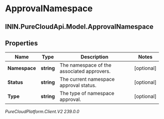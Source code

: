 # ApprovalNamespace

## ININ.PureCloudApi.Model.ApprovalNamespace

## Properties

|Name | Type | Description | Notes|
|------------ | ------------- | ------------- | -------------|
| **Namespace** | **string** | The namespace of the associated approvers. | [optional] |
| **Status** | **string** | The current namespace approval status. | [optional] |
| **Type** | **string** | The type of namespace approval. | [optional] |



_PureCloudPlatform.Client.V2 239.0.0_

